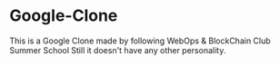 # Google-Clone
This is a Google Clone made by following WebOps &amp; BlockChain Club Summer School
Still it doesn't have any other personality.
